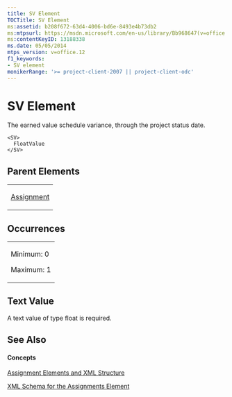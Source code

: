 ```yaml
---
title: SV Element
TOCTitle: SV Element
ms:assetid: b208f672-63d4-4006-bd6e-8493e4b73db2
ms:mtpsurl: https://msdn.microsoft.com/en-us/library/Bb968647(v=office.12)
ms:contentKeyID: 13188338
ms.date: 05/05/2014
mtps_version: v=office.12
f1_keywords:
- SV element
monikerRange: '>= project-client-2007 || project-client-odc'
---
```


# SV Element




The earned value schedule variance, through the project status date.

    <SV>
      FloatValue
    </SV>

## Parent Elements

<table>
<colgroup>
<col style="width: 100%" />
</colgroup>
<tbody>
<tr class="odd">
<td><p><a href="assignment-element.md">Assignment</a></p></td>
</tr>
</tbody>
</table>

## Occurrences

<table>
<colgroup>
<col style="width: 100%" />
</colgroup>
<tbody>
<tr class="odd">
<td><p>Minimum: 0</p>
<p>Maximum: 1</p></td>
</tr>
</tbody>
</table>

## Text Value

A text value of type float is required.

## See Also

#### Concepts

[Assignment Elements and XML Structure](assignment-elements-and-xml-structure.md)

[XML Schema for the Assignments Element](xml-schema-for-the-assignments-element.md)

